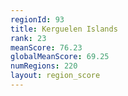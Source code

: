 ```yaml
---
regionId: 93
title: Kerguelen Islands
rank: 23
meanScore: 76.23
globalMeanScore: 69.25
numRegions: 220
layout: region_score
---
```

